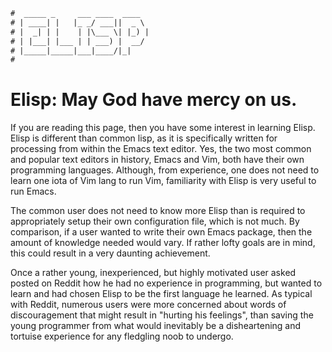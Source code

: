``` txt
#  _____ _     ___ ____  ____
# | ____| |   |_ _/ ___||  _ \
# |  _| | |    | |\___ \| |_) |
# | |___| |___ | | ___) |  __/
# |_____|_____|___|____/|_|
#
```

Elisp: May God have mercy on us.
================================

If you are reading this page, then you have some interest in learning Elisp. Elisp is different than common lisp, as
it is specifically written for processing from within the Emacs text editor. Yes, the two most common and popular text
editors in history, Emacs and Vim, both have their own programming languages. Although, from experience, one does
not need to learn one iota of Vim lang to run Vim, familiarity with Elisp is very useful to run Emacs.

The common user does not need to know more Elisp than is required to appropriately setup their own
configuration file, which is not much. By comparison, if a user wanted to write their own Emacs package, then
the amount of knowledge needed would vary. If rather lofty goals are in mind, this could result in a very
daunting achievement.

Once a rather young, inexperienced, but highly motivated user asked posted on Reddit how he had no experience
in programming, but wanted to learn and had chosen Elisp to be the first language he learned. As typical with
Reddit, numerous users were more concerned about words of discouragement that might result in "hurting his feelings", 
than saving the young programmer from what would inevitably be a disheartening and tortuise experience for any
fledgling noob to undergo. 
